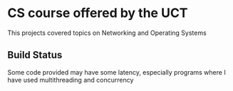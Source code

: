 # CS course offered by the UCT
This projects covered topics on Networking and Operating Systems

## Build Status
Some code provided may have some latency, especially programs where I have used multithreading and concurrency

